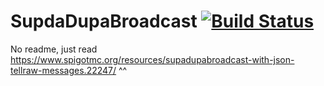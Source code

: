 # SupdaDupaBroadcast [![Build Status](http://bender.minidigger.me:9090/job/SupaDupaBroadcast/badge/icon)](http://bender.minidigger.me:9090/job/SupaDupaBroadcast/)

No readme, just read https://www.spigotmc.org/resources/supadupabroadcast-with-json-tellraw-messages.22247/ ^^
